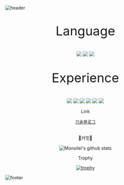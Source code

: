![header](https://capsule-render.vercel.app/api?type=waving&color=auto&height=300&section=header&text=HANSAEM&fontSize=90&animation=fadeIn&fontAlignY=38&desc=Developer!&descAlignY=51&descAlign=62)
<p align='center' style="font-size: 40px;"> Language </p>
<p align='center'>
  <img src="https://img.shields.io/badge/C%23-7ED321?style=for-the-badge&logo=CSharp&logoColor=white">
  <img src="https://img.shields.io/badge/JAVA-117ACA?style=for-the-badge&logo=Java&logoColor=white">
  <img src="https://img.shields.io/badge/Python-E34F26?style=for-the-badge&logo=Python&logoColor=white">
</p>
<p align='center' style="font-size: 40px;"> Experience </p>
<p align='center'>
  <img src="https://img.shields.io/badge/SpringBoot-6DB33F?style=for-the-badge&logo=SpringBoot&logoColor=white"/>
  <img src="https://img.shields.io/badge/Django-R4373A?style=for-the-badge&logo=Django&logoColor=white"/>
  <img src="https://img.shields.io/badge/HTML5-E34F26?style=for-the-badge&logo=HTML5&logoColor=white"/>
  <img src="https://img.shields.io/badge/MySQL-4479A1?style=for-the-badge&logo=MySQL&logoColor=white"/>
  <img src="https://img.shields.io/badge/Unity-A4373A?style=for-the-badge&logo=Unity&logoColor=white">
  <img src="https://img.shields.io/badge/Flutter-117ACA?style=for-the-badge&logo=Flutter&logoColor=white">
</p>

<p align='center'>
  Link
</p>

<div align="center">
<a  href="https://blog.naver.com/hansaem900d/">기술블로그</a>
<br/>
<br/>
  
</div>

<p align='center'>
  🍿커밋🍿
</p>

<div align="center">

![MonsileI's github stats](https://github-readme-stats.vercel.app/api?username=MonsileI&show_icons=true)
  
</div>
<p align='center'>
  Trophy
</p>

<div align="center">
  
[![trophy](https://github-profile-trophy.vercel.app/?username=MonsileI)](https://github.com/ryo-ma/github-profile-trophy)
  
</div>

![footer](https://capsule-render.vercel.app/api?type=wave&color=auto&height=200&section=footer&text=Ç'est%20La&nbsp;Vie!&fontSize=90)


<!--
**MonsileI/MonsileI** is a ✨ _special_ ✨ repository because its `README.md` (this file) appears on your GitHub profile.


[![MonsileI's github stats](https://github-readme-stats.vercel.app/api/top-langs/?username=MonsileI&show_icons=true&hide_border=true&title_color=004386&icon_color=004386&layout=compact)](https://github.com/MonsileI)


Here are some ideas to get you started:

- 🔭 I’m currently working on ...
- 🌱 I’m currently learning ...
- 👯 I’m looking to collaborate on ...
- 🤔 I’m looking for help with ...
- 💬 Ask me about ...
- 📫 How to reach me: ...
- 😄 Pronouns: ...
- ⚡ Fun fact: ...
-->
